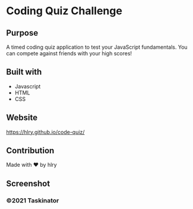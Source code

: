 # Coding Quiz Challenge

## Purpose
A timed coding quiz application to test your JavaScript fundamentals. You can compete against friends with your high scores!

## Built with
* Javascript
* HTML
* CSS

## Website
https://hlry.github.io/code-quiz/

## Contribution
Made with ❤️ by hlry

## Screenshot

### ©️2021 Taskinator